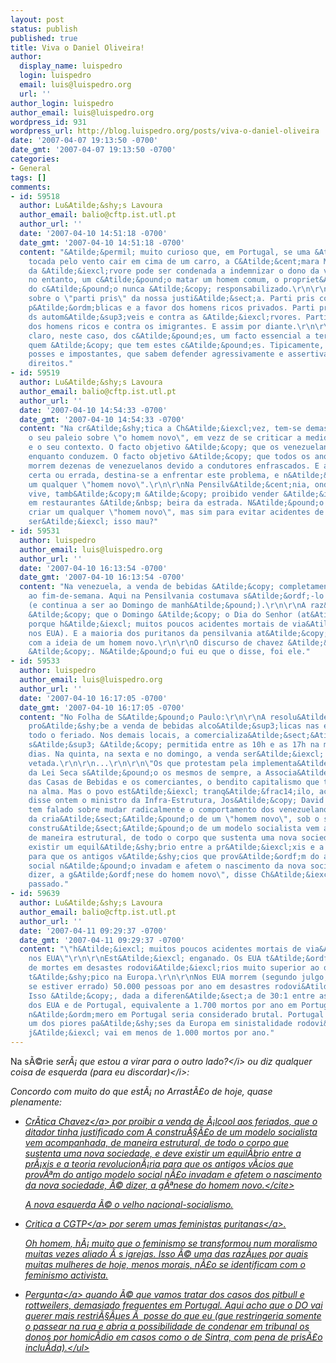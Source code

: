 ```yaml
---
layout: post
status: publish
published: true
title: Viva o Daniel Oliveira!
author:
  display_name: luispedro
  login: luispedro
  email: luis@luispedro.org
  url: ''
author_login: luispedro
author_email: luis@luispedro.org
wordpress_id: 931
wordpress_url: http://blog.luispedro.org/posts/viva-o-daniel-oliveira
date: '2007-04-07 19:13:50 -0700'
date_gmt: '2007-04-07 19:13:50 -0700'
categories:
- General
tags: []
comments:
- id: 59518
  author: Lu&Atilde;&shy;s Lavoura
  author_email: balio@cftp.ist.utl.pt
  author_url: ''
  date: '2007-04-10 14:51:18 -0700'
  date_gmt: '2007-04-10 14:51:18 -0700'
  content: "&Atilde;&permil; muito curioso que, em Portugal, se uma &Atilde;&iexcl;rvore
    tocada pelo vento cair em cima de um carro, a C&Atilde;&cent;mara Municipal propriet&Atilde;&iexcl;ria
    da &Atilde;&iexcl;rvore pode ser condenada a indemnizar o dono da viatura. Se,
    no entanto, um c&Atilde;&pound;o matar um homem comum, o propriet&Atilde;&iexcl;rio
    do c&Atilde;&pound;o nunca &Atilde;&copy; responsabilizado.\r\n\r\nIsto diz volumes
    sobre o \"parti pris\" da nossa justi&Atilde;&sect;a. Parti pris contra as entidades
    p&Atilde;&ordm;blicas e a favor dos homens ricos privados. Parti pris a favor
    ds autom&Atilde;&sup3;veis e contra as &Atilde;&iexcl;rvores. Parti pris a favor
    dos homens ricos e contra os imigrantes. E assim por diante.\r\n\r\nPorque, &Atilde;&copy;
    claro, neste caso, dos c&Atilde;&pound;es, um facto essencial a ter em conta &Atilde;&copy;
    quem &Atilde;&copy; que tem estes c&Atilde;&pound;es. Tipicamente, pessoas de
    posses e impostantes, que sabem defender agressivamente e assertivamente os seus
    direitos."
- id: 59519
  author: Lu&Atilde;&shy;s Lavoura
  author_email: balio@cftp.ist.utl.pt
  author_url: ''
  date: '2007-04-10 14:54:33 -0700'
  date_gmt: '2007-04-10 14:54:33 -0700'
  content: "Na cr&Atilde;&shy;tica a Ch&Atilde;&iexcl;vez, tem-se demasiado em conta
    o seu paleio sobre \"o homem novo\", em vezz de se criticar a medida objetiva
    e o seu contexto. O facto objetivo &Atilde;&copy; que os venezuelanos se enfrascam
    enquanto conduzem. O facto objetivo &Atilde;&copy; que todos os anos, pelas festas,
    morrem dezenas de venezuelanos devido a condutores enfrascados. E a medida objetiva,
    certa ou errada, destina-se a enfrentar este problema, e n&Atilde;&pound;o a criar
    um qualquer \"homem novo\".\r\n\r\nNa Pensilv&Atilde;&cent;nia, onde o Rabbit
    vive, tamb&Atilde;&copy;m &Atilde;&copy; proibido vender &Atilde;&iexcl;lcool
    em restaurantes &Atilde;&nbsp; beira da estrada. N&Atilde;&pound;o porque se queira
    criar um qualquer \"homem novo\", mas sim para evitar acidentes de via&Atilde;&sect;&Atilde;&pound;o.\r\n\r\nE
    ser&Atilde;&iexcl; isso mau?"
- id: 59531
  author: luispedro
  author_email: luis@luispedro.org
  author_url: ''
  date: '2007-04-10 16:13:54 -0700'
  date_gmt: '2007-04-10 16:13:54 -0700'
  content: "Na venezuela, a venda de bebidas &Atilde;&copy; completamente proibida
    ao fim-de-semana. Aqui na Pensilvania costumava s&Atilde;&ordf;-lo ao Domingo
    (e continua a ser ao Domingo de manh&Atilde;&pound;).\r\n\r\nA raz&Atilde;&pound;o
    &Atilde;&copy; que o Domingo &Atilde;&copy; o Dia do Senhor (at&Atilde;&copy;
    porque h&Atilde;&iexcl; muitos poucos acidentes mortais de via&Atilde;&sect;&Atilde;&pound;o
    nos EUA). E a maioria dos puritanos da pensilvania at&Atilde;&copy; concordavam
    com a ideia de um homem novo.\r\n\r\nO discurso de chavez &Atilde;&copy; o que
    &Atilde;&copy;. N&Atilde;&pound;o fui eu que o disse, foi ele."
- id: 59533
  author: luispedro
  author_email: luis@luispedro.org
  author_url: ''
  date: '2007-04-10 16:17:05 -0700'
  date_gmt: '2007-04-10 16:17:05 -0700'
  content: "No Folha de S&Atilde;&pound;o Paulo:\r\n\r\nA resolu&Atilde;&sect;&Atilde;&pound;o
    pro&Atilde;&shy;be a venda de bebidas alco&Atilde;&sup3;licas nas estradas durante
    todo o feriado. Nos demais locais, a comercializa&Atilde;&sect;&Atilde;&pound;o
    s&Atilde;&sup3; &Atilde;&copy; permitida entre as 10h e as 17h na maioria dos
    dias. Na quinta, na sexta e no domingo, a venda ser&Atilde;&iexcl; totalmente
    vetada.\r\n\r\n...\r\n\r\n\"Os que protestam pela implementa&Atilde;&sect;&Atilde;&pound;o
    da Lei Seca s&Atilde;&pound;o os mesmos de sempre, a Associa&Atilde;&sect;&Atilde;&pound;o
    das Casas de Bebidas e os comerciantes, o bendito capitalismo que temos incrustado
    na alma. Mas o povo est&Atilde;&iexcl; tranq&Atilde;&frac14;ilo, acolheu a decis&Atilde;&pound;o\",
    disse ontem o ministro da Infra-Estrutura, Jos&Atilde;&copy; David Cabello.\r\n\r\nCh&Atilde;&iexcl;vez
    tem falado sobre mudar radicalmente o comportamento dos venezuelanos por meio
    da cria&Atilde;&sect;&Atilde;&pound;o de um \"homem novo\", sob o socialismo.\r\n\r\n\"A
    constru&Atilde;&sect;&Atilde;&pound;o de um modelo socialista vem acompanhada,
    de maneira estrutural, de todo o corpo que sustenta uma nova sociedade, e deve
    existir um equil&Atilde;&shy;brio entre a pr&Atilde;&iexcl;xis e a teoria revolucion&Atilde;&iexcl;ria
    para que os antigos v&Atilde;&shy;cios que prov&Atilde;&ordf;m do antigo modelo
    social n&Atilde;&pound;o invadam e afetem o nascimento da nova sociedade, &Atilde;&copy;
    dizer, a g&Atilde;&ordf;nese do homem novo\", disse Ch&Atilde;&iexcl;vez, no m&Atilde;&ordf;s
    passado."
- id: 59639
  author: Lu&Atilde;&shy;s Lavoura
  author_email: balio@cftp.ist.utl.pt
  author_url: ''
  date: '2007-04-11 09:29:37 -0700'
  date_gmt: '2007-04-11 09:29:37 -0700'
  content: "\"h&Atilde;&iexcl; muitos poucos acidentes mortais de via&Atilde;&sect;&Atilde;&pound;o
    nos EUA\"\r\n\r\nEst&Atilde;&iexcl; enganado. Os EUA t&Atilde;&ordf;m uma taxa
    de mortes em desastes rodovi&Atilde;&iexcl;rios muito superior ao que &Atilde;&copy;
    t&Atilde;&shy;pico na Europa.\r\n\r\nNos EUA morrem (segundo julgo, corrija.me
    se estiver errado) 50.000 pessoas por ano em desastres rodovi&Atilde;&iexcl;rios.
    Isso &Atilde;&copy;, dada a diferen&Atilde;&sect;a de 30:1 entre as popula&Atilde;&sect;&Atilde;&micro;es
    dos EUA e de Portugal, equivalente a 1.700 mortos por ano em Portugal. Ora, tal
    n&Atilde;&ordm;mero em Portugal seria considerado brutal. Portugal hoje em dia,
    um dos piores pa&Atilde;&shy;ses da Europa em sinistalidade rodovi&Atilde;&iexcl;ria,
    j&Atilde;&iexcl; vai em menos de 1.000 mortos por ano."
---
```

<p>Na s&Atilde;&copy;rie <i>ser&Atilde;&iexcl; que estou a virar para o outro lado?<&#47;i> ou <i>diz qualquer coisa de esquerda (para eu discordar)<&#47;i>:
<p>Concordo com muito do que est&Atilde;&iexcl; no Arrast&Atilde;&pound;o de hoje, quase plenamente:
<ul>
<li>
<p><a href="http:&#47;&#47;arrastao.weblog.com.pt&#47;arquivo&#47;2007&#47;04&#47;o_homem_novo_nao_fuma_o_homem">Cr&Atilde;&shy;tica Chavez<&#47;a> por proibir a venda de &Atilde;&iexcl;lcool aos feriados, que o ditador tinha justificado com <cite>A constru&Atilde;&sect;&Atilde;&pound;o de um modelo socialista vem acompanhada, de maneira estrutural, de todo o corpo que sustenta uma nova sociedade, e deve existir um equil&Atilde;&shy;brio entre a pr&Atilde;&iexcl;xis e a teoria revolucion&Atilde;&iexcl;ria para que os antigos v&Atilde;&shy;cios que prov&Atilde;&ordf;m do antigo modelo social n&Atilde;&pound;o invadam e afetem o nascimento da nova sociedade, &Atilde;&copy; dizer, a g&Atilde;&ordf;nese do homem novo.<&#47;cite>
<p>A nova esquerda &Atilde;&copy; o velho nacional-socialismo.</p>
<li>
<p><a href="http:&#47;&#47;arrastao.weblog.com.pt&#47;arquivo&#47;2007&#47;04&#47;seria_triste_que_o_feminismo_s">Critica a CGTP<&#47;a> por serem umas <a href="http:&#47;&#47;www.portugaldiario.iol.pt&#47;noticia.php?id=793817&div_id=291">feministas puritanas<&#47;a>.
<p>Oh homem, h&Atilde;&iexcl; muito que o feminismo se transformou num moralismo muitas vezes aliado &Atilde;&nbsp;s igrejas. Isso &Atilde;&copy; uma das raz&Atilde;&micro;es por quais muitas mulheres de hoje, menos morais, n&Atilde;&pound;o se identificam com o feminismo activista.
<li>
<p><a href="http:&#47;&#47;arrastao.weblog.com.pt&#47;arquivo&#47;2007&#47;04&#47;pitbull_e_rottweiler">Pergunta<&#47;a> quando &Atilde;&copy; que vamos tratar dos casos dos pitbull e rottweilers, demasiado frequentes em Portugal. Aqui acho que o DO vai querer mais restri&Atilde;&sect;&Atilde;&micro;es &Atilde;&nbsp; posse do que eu (que restringeria somente o passear na rua e abria a possibilidade de condenar em tribunal os donos por homic&Atilde;&shy;dio em casos como o de Sintra, com pena de pris&Atilde;&pound;o inclu&Atilde;&shy;da).<&#47;ul></p>
